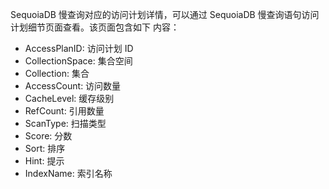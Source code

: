 [^_^]:
     目录名称：SequoiaDB慢查询对应的访问计划详情

SequoiaDB 慢查询对应的访问计划详情，可以通过 SequoiaDB 慢查询语句访问计划细节页面查看。该页面包含如下
内容：

- AccessPlanID: 访问计划 ID
- CollectionSpace: 集合空间
- Collection: 集合
- AccessCount: 访问数量
- CacheLevel: 缓存级别
- RefCount: 引用数量
- ScanType: 扫描类型
- Score: 分数
- Sort: 排序
- Hint: 提示
- IndexName: 索引名称


[^_^]:
    本文使用的所有引用及链接

